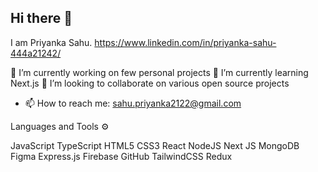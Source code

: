 ## Hi there 👋
I am Priyanka Sahu.
https://www.linkedin.com/in/priyanka-sahu-444a21242/

🔭 I’m currently working on few personal projects
🌱 I’m currently learning Next.js
👯 I’m looking to collaborate on various open source projects
- 📫 How to reach me: sahu.priyanka2122@gmail.com


Languages and Tools ⚙️

JavaScript TypeScript HTML5 CSS3 React NodeJS Next JS MongoDB Figma Express.js Firebase GitHub TailwindCSS Redux

